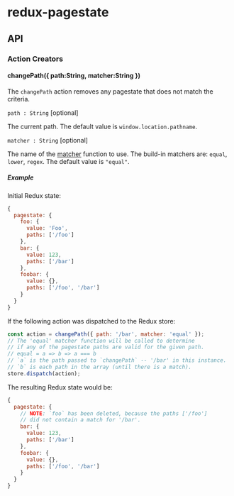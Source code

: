 # redux-pagestate

## API

### Action Creators

#### changePath({ path:String, matcher:String })

The `changePath` action removes any pagestate that does not match the criteria.

`path : String` [optional]

The current path.  The default value is `window.location.pathname`.

`matcher : String` [optional]

The name of the [matcher](api.matchers.md) function to use.  The build-in matchers are: `equal`, `lower`, `regex`.
The default value is `"equal"`.

##### Example
Initial Redux state:
```js
{
  pagestate: {
    foo: {
      value: 'Foo',
      paths: ['/foo']
    },
    bar: {
      value: 123,
      paths: ['/bar']
    },
    foobar: {
      value: {},
      paths: ['/foo', '/bar']
    }
  }
}
```

If the following action was dispatched to the Redux store:
```js
const action = changePath({ path: '/bar', matcher: 'equal' });
// The 'equal' matcher function will be called to determine
// if any of the pagestate paths are valid for the given path.
// equal = a => b => a === b
// `a` is the path passed to `changePath` -- '/bar' in this instance.
// `b` is each path in the array (until there is a match).
store.dispatch(action);
```

The resulting Redux state would be:
```js
{
  pagestate: {
    // NOTE: `foo` has been deleted, because the paths ['/foo']
    // did not contain a match for '/bar'.
    bar: {
      value: 123,
      paths: ['/bar']
    },
    foobar: {
      value: {},
      paths: ['/foo', '/bar']
    }
  }
}
```
